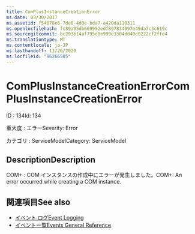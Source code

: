 ```yaml
---
title: ComPlusInstanceCreationError
ms.date: 03/30/2017
ms.assetid: f54078e6-7de0-4d0e-bda7-a420da110311
ms.openlocfilehash: fc89a95db669952edf897834097e49da7c3c619c
ms.sourcegitcommit: bc293b14af795e0e999e3304dd40c0222cf2ffe4
ms.translationtype: MT
ms.contentlocale: ja-JP
ms.lasthandoff: 11/26/2020
ms.locfileid: "96266585"
---
```

# <a name="complusinstancecreationerror"></a><span data-ttu-id="6bb2a-102">ComPlusInstanceCreationError</span><span class="sxs-lookup"><span data-stu-id="6bb2a-102">ComPlusInstanceCreationError</span></span>

<span data-ttu-id="6bb2a-103">ID : 134</span><span class="sxs-lookup"><span data-stu-id="6bb2a-103">Id: 134</span></span>  
  
 <span data-ttu-id="6bb2a-104">重大度 : エラー</span><span class="sxs-lookup"><span data-stu-id="6bb2a-104">Severity: Error</span></span>  
  
 <span data-ttu-id="6bb2a-105">カテゴリ : ServiceModel</span><span class="sxs-lookup"><span data-stu-id="6bb2a-105">Category: ServiceModel</span></span>  
  
## <a name="description"></a><span data-ttu-id="6bb2a-106">Description</span><span class="sxs-lookup"><span data-stu-id="6bb2a-106">Description</span></span>  

 <span data-ttu-id="6bb2a-107">COM+ : COM インスタンスの作成中にエラーが発生しました。</span><span class="sxs-lookup"><span data-stu-id="6bb2a-107">COM+: An error occurred while creating a COM instance.</span></span>  
  
## <a name="see-also"></a><span data-ttu-id="6bb2a-108">関連項目</span><span class="sxs-lookup"><span data-stu-id="6bb2a-108">See also</span></span>

- [<span data-ttu-id="6bb2a-109">イベント ログ</span><span class="sxs-lookup"><span data-stu-id="6bb2a-109">Event Logging</span></span>](index.md)
- [<span data-ttu-id="6bb2a-110">イベント一覧</span><span class="sxs-lookup"><span data-stu-id="6bb2a-110">Events General Reference</span></span>](events-general-reference.md)
